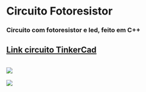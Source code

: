 # Circuito Fotoresistor

<h3>Circuito com fotoresistor e led, feito em C++</h3>
<div>
  <h2><a href="https://www.tinkercad.com/things/e7rEkszpft7-daring-snaget" target="_blank">Link circuito TinkerCad</a></h2>
  <br>
  <img src="https://github.com/MrSampaio/CircuitoFotoresistor/assets/118141328/e2473332-7cb7-44b8-b492-672974a0f6bd">
  <br>
  <br>
  <img src="https://github.com/MrSampaio/CircuitoFotoresistor/assets/118141328/44df795c-7047-4416-812b-6f83d64cef06">
</div>




